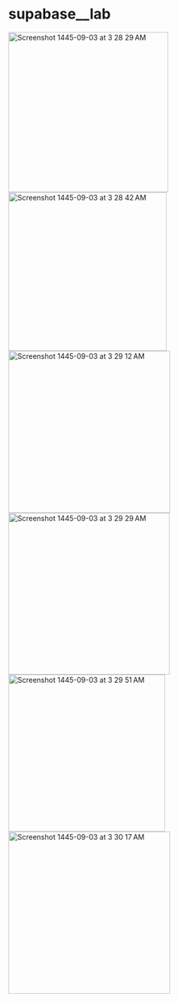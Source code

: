 # supabase__lab


<img width="317" alt="Screenshot 1445-09-03 at 3 28 29 AM" src="https://github.com/maramnaif/DB-CRUD-Lab/assets/123784913/20782926-c4ab-4619-abe2-4fe6e41ef8ee">

<img width="314" alt="Screenshot 1445-09-03 at 3 28 42 AM" src="https://github.com/maramnaif/DB-CRUD-Lab/assets/123784913/f0f75686-b99d-411b-be1b-bd7eb7c8ab90">

<img width="321" alt="Screenshot 1445-09-03 at 3 29 12 AM" src="https://github.com/maramnaif/DB-CRUD-Lab/assets/123784913/a897df23-6205-4744-80e7-e06d33fd8d57">


<img width="320" alt="Screenshot 1445-09-03 at 3 29 29 AM" src="https://github.com/maramnaif/DB-CRUD-Lab/assets/123784913/111dc330-3b9b-4beb-acaa-02c473d4d07c">

<img width="311" alt="Screenshot 1445-09-03 at 3 29 51 AM" src="https://github.com/maramnaif/DB-CRUD-Lab/assets/123784913/71962b9f-863a-4d5a-b9b6-3686fb6ccb05">


<img width="321" alt="Screenshot 1445-09-03 at 3 30 17 AM" src="https://github.com/maramnaif/DB-CRUD-Lab/assets/123784913/d6edf8b5-14e4-4435-984d-4bcfde241556">
